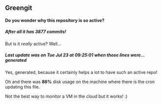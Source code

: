 ## Greengit

#### Do you wonder why this repository is so active?

##### After all it has 3877 commits!

But is it *really* active? Well...

##### Last update was on Tue Jul 23 at 09:25:01 when those lines were... generated

Yes, generated, because it certainly helps a lot to have such an active repo!

Oh and there was **86%** disk usage on the machine
where there is the cron updating this file.

Not the best way to monitor a VM in the cloud but it works! :)
